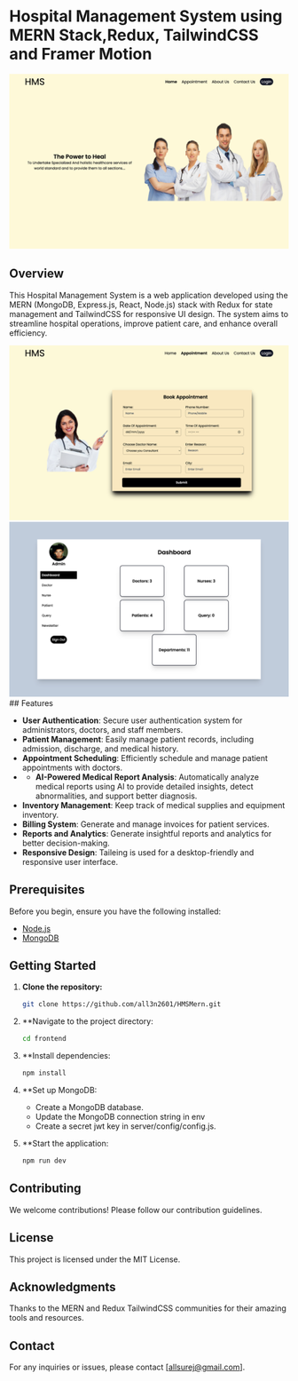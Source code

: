 # Hospital Management System using MERN Stack,Redux, TailwindCSS and Framer Motion

<img src="images/1.jpg">

## Overview

This Hospital Management System is a web application developed using the MERN (MongoDB, Express.js, React, Node.js) stack with Redux for state management and TailwindCSS for responsive UI design. The system aims to streamline hospital operations, improve patient care, and enhance overall efficiency.

<img src="images/2.jpg">
<img src="images/3.jpg">
## Features

- **User Authentication**: Secure user authentication system for administrators, doctors, and staff members.
- **Patient Management**: Easily manage patient records, including admission, discharge, and medical history.
- **Appointment Scheduling**: Efficiently schedule and manage patient appointments with doctors.
- - **AI-Powered Medical Report Analysis**: Automatically analyze medical reports using AI to provide detailed insights, detect abnormalities, and support better diagnosis.
- **Inventory Management**: Keep track of medical supplies and equipment inventory.
- **Billing System**: Generate and manage invoices for patient services.
- **Reports and Analytics**: Generate insightful reports and analytics for better decision-making.
- **Responsive Design**: Taileing is used for a desktop-friendly and responsive user interface.

## Prerequisites

Before you begin, ensure you have the following installed:

- [Node.js](https://nodejs.org/)
- [MongoDB](https://www.mongodb.com/try/download/community)

## Getting Started

1. **Clone the repository:**

   ```bash
   git clone https://github.com/all3n2601/HMSMern.git
   ```
2. **Navigate to the project directory:

   ```bash
   cd frontend
   ```
3. **Install dependencies:

   ```bash
   npm install
   ```
4. **Set up MongoDB:
   - Create a MongoDB database.
   - Update the MongoDB connection string in env
   - Create a secret jwt key in  server/config/config.js.

5. **Start the application:

   ```bash
   npm run dev
   ```

## Contributing

We welcome contributions! Please follow our contribution guidelines.

## License
This project is licensed under the MIT License.

## Acknowledgments
Thanks to the MERN and Redux TailwindCSS communities for their amazing tools and resources.

## Contact
For any inquiries or issues, please contact [allsurej@gmail.com].

